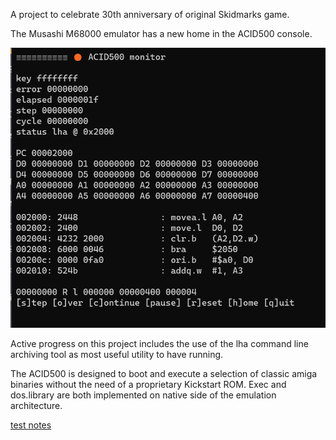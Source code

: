 A project to celebrate 30th anniversary of original Skidmarks game.

The Musashi M68000 emulator has a new home in the ACID500 console.

![acid500 monitor tool](media/acid500lha.png)

Active progress on this project includes the use of the lha command line archiving tool as most useful utility to have running.

The ACID500 is designed to boot and execute a selection of classic amiga binaries without the need of a proprietary Kickstart ROM. Exec and dos.library are both implemented on native side of the emulation architecture.

[test notes](notes/notes.txt)
